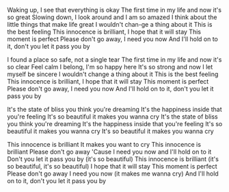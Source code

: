Waking up, I see that   everything is okay
The first time in my life and now it's so great
Slowing down, I look around and I am so amazed
I think about   the little things that make life great
I wouldn't chan-ge a thing about it
This is the best feeling
This innocence  is brilliant, I hope that it will stay
This moment is perfect
Please don't go away, I need you now
And I'll hold on to it, don't you let it pass you by


I found a place so safe, not a single tear
The first time in my life and now it's so clear
Feel calm I belong, I'm so happy here
It's so strong and now I let myself be sincere
I wouldn't change a thing about it
This is the best feeling
This innocence is brilliant, I hope that it will stay
This moment is perfect
Please don't go away, I need you now
And I'll hold on to it, don't you let it pass you by

It's the state of bliss you think you're dreaming
It's the happiness inside that you're feeling
It's so beautiful it makes you wanna cry
It's the state of bliss you think you're dreaming
It's the happiness inside that you're feeling
It's so beautiful it makes you wanna cry
It's so beautiful it makes you wanna cry

This innocence is brilliant
It makes you want to cry
This innocence is brilliant
Please don't go away
'Cause I need you now and I'll hold on to it
Don't you let it pass you by (it's so beautiful)
This innocence is brilliant (it's so beautiful, it's so beautiful)
I hope that it will stay
This moment is perfect
Please don't go away
I need you now (it makes me wanna cry)
And I'll hold on to it, don't you let it pass you by